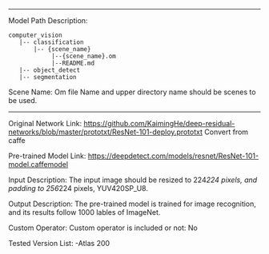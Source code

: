 *******************************************************************************
Model Path Description:
```
computer_vision
   |-- classification
       |-- {scene_name}
            |--{scene_name}.om
            |--README.md
   |-- object_detect
   |-- segmentation
```
Scene Name: Om file Name and upper directory name should be scenes to be used.
*******************************************************************************

Original Network Link:
https://github.com/KaimingHe/deep-residual-networks/blob/master/prototxt/ResNet-101-deploy.prototxt
Convert from caffe

Pre-trained Model Link:
https://deepdetect.com/models/resnet/ResNet-101-model.caffemodel

Input Description:
The input image should be resized to 224*224 pixels, and padding to 256*224 pixels, YUV420SP_U8.

Output Description:
The pre-trained model is trained for image recognition, and its results follow 1000 lables of ImageNet.

Custom Operator:
Custom operator is included or not: No


Tested Version List:
-Atlas 200
